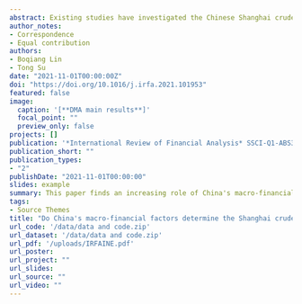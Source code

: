 ```yaml
---
abstract: Existing studies have investigated the Chinese Shanghai crude oil futures (INE) from price efficiency, cross-futures transmission, etc., but neglected the potential links with China. This paper is committed to filling this gap by conducting an initial discussion from the perspective of macro-financial factors. Applying the dynamic model averaging (DMA) approach, we examine the time-varying importance of the six potential factors that drive the INE prices. The results based on the overall conditions of all determinants and based on individual predictors both support the crucial roles of some Chinese macro-financial factors. The pricing effects of these factors almost display upward features within 6 months since the INE establishment. Thereafter, it maintains an overall stable trend, though some abnormal turmoil is found after the COVID-19 outbreak. According to the multi-scale analysis, the importance of China's macro-financial factors mainly reveals the INE market at the low-frequency components. To confirm the robustness of the estimation and the uniqueness of such effects on the INE, we utilize an alternative forecast accuracy criterion to confirm stability, accommodate the DMA estimation on the WTI and Brent oil futures prices as comparisons, and discuss the frequency domain through another decomposition procedure. These all mirror our findings.
author_notes:
- Correspondence
- Equal contribution
authors:
- Boqiang Lin
- Tong Su
date: "2021-11-01T00:00:00Z"
doi: "https://doi.org/10.1016/j.irfa.2021.101953"
featured: false
image:
  caption: '[**DMA main results**]'
  focal_point: ""
  preview_only: false
projects: []
publication: '*International Review of Financial Analysis* SSCI-Q1-ABS3*'
publication_short: ""
publication_types:
- "2"
publishDate: "2021-11-01T00:00:00"
slides: example
summary: This paper finds an increasing role of China's macro-financial factors in pricing Shanghai crude oil futures. The changing importance of China's macro-financial factors is roughly divided into three stages. The year 2019 and the COVID-19 global spread could be the border of each stage. The main influence channel is contagion inside the financial market system. The importance of Chinese macro-finance factors is mainly in the short term.
tags:
- Source Themes
title: "Do China's macro-financial factors determine the Shanghai crude oil futures market?"
url_code: '/data/data and code.zip'
url_dataset: '/data/data and code.zip'
url_pdf: '/uploads/IRFAINE.pdf'
url_poster:
url_project: ""
url_slides: 
url_source: ""
url_video: ""
---
```


